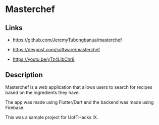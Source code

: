 # Masterchef

## Links

- <https://github.com/JeremyTubongbanua/masterchef>

- <https://devpost.com/software/masterchef>

- <https://youtu.be/yTz4LIbChr8>

## Description

Masterchef is a web application that allows users to search for recipes based on the ingredients they have.

The app was made using Flutter/Dart and the backend was made using Firebase.

This was a sample project for UofTHacks IX.

